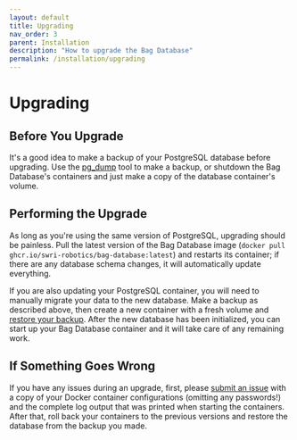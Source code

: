 ```yaml
---
layout: default
title: Upgrading
nav_order: 3
parent: Installation
description: "How to upgrade the Bag Database"
permalink: /installation/upgrading
---
```


# Upgrading

## Before You Upgrade

It's a good idea to make a backup of your PostgreSQL database before upgrading.
Use the [pg_dump](https://www.postgresql.org/docs/11/backup-dump.html#BACKUP-DUMP-ALL)
tool to make a backup, or shutdown the Bag Database's containers and just make a
copy of the database container's volume.

## Performing the Upgrade

As long as you're using the same version of PostgreSQL, upgrading should be
painless.  Pull the latest version of the Bag Database image
(`docker pull ghcr.io/swri-robotics/bag-database:latest`) and restarts its container;
if there are any database schema changes, it will automatically update everything.

If you are also updating your PostgreSQL container, you will need to manually
migrate your data to the new database.  Make a backup as described above, then
create a new container with a fresh volume and
[restore your backup](https://www.postgresql.org/docs/11/backup-dump.html#BACKUP-DUMP-RESTORE).
After the new database has been initialized, you can start up your Bag Database
container and it will take care of any remaining work.

## If Something Goes Wrong

If you have any issues during an upgrade, first, please [submit an issue](https://github.com/swri-robotics/bag-database/issues)
with a copy of your Docker container configurations (omitting any passwords!) and
the complete log output that was printed when starting the containers.  After that,
roll back your containers to the previous versions and restore the database from
the backup you made.
